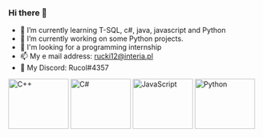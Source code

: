 ### Hi there 👋

- 🌱 I’m currently learning T-SQL, c#, java, javascript and Python
- 🔭 I’m currently working on some Python projects.
- 👯 I'm looking for a programming internship
- 📫 My e mail address: rucki12@interia.pl
- 💬 My Discord: Rucol#4357
<div>
<img src="https://panoramakutna.pl/wp-content/uploads/2021/01/dlaczego-c-jest-swietny-dla-poczatkujacych.jpg" alt="C++" width = "120" height = "100"/>
<img src="https://play-lh.googleusercontent.com/U0Re_PSVXwD_dl2owMJjuERpK8UXLwMQysoMDB0kGOL73-TMBOurSbZLLEBQMxA5Lg" alt = "C#" width="120" height="100"/>
<img src="https://jaki-jezyk-programowania.pl/img/technologies/javascript.png" alt="JavaScript" width="120" height="100"/>
<img src="https://upload.wikimedia.org/wikipedia/commons/thumb/c/c3/Python-logo-notext.svg/800px-Python-logo-notext.svg.png" alt="Python" width="120" height="100"/>
</div>


<!--
**Rucol/Rucol** is a ✨ _special_ ✨ repository because its `README.md` (this file) appears on your GitHub profile.

Here are some ideas to get you started:

- 🔭 I’m currently working on ...

- 👯 I’m looking to collaborate on some c# projects
- 🤔 I’m looking for help with ...
- 💬 Ask me about ...
- 📫 How to reach me: ...
- 😄 Pronouns: ...
- ⚡ Fun fact: ...
-->
